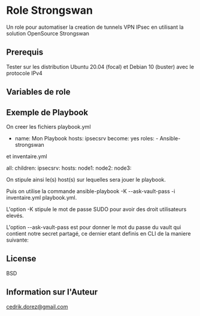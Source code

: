 Role Strongswan
===============

Un role pour automatiser la creation de tunnels VPN IPsec en utilisant la solution OpenSource Strongswan

Prerequis
----------

Tester sur les distribution Ubuntu 20.04 (focal) et Debian 10 (buster) avec le protocole IPv4

Variables de role
-----------------



Exemple de Playbook
----------------

On creer les fichiers playbook.yml 

- name: Mon Playbook
    hosts: ipsecsrv
    become: yes
    roles:
      - Ansible-strongswan  

et inventaire.yml

all:
  children:
    ipsecsrv:
      hosts:
        node1:
        node2:
        node3:  

On stipule ainsi le(s) host(s) sur lequelles sera jouer le playbook.

Puis on utilise la commande ansible-playbook -K --ask-vault-pass -i inventaire.yml playbook.yml.

L'option -K stipule le mot de passe SUDO pour avoir des droit utilisateurs elevés.

L'option --ask-vault-pass est pour donner le mot du passe du vault qui contient notre secret partagé,
ce dernier etant definis en CLI de la maniere suivante:  

License
-------

BSD

Information sur l'Auteur
------------------------

cedrik.dorez@gmail.com

